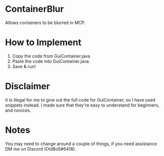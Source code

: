 # ContainerBlur
Allows containers to be blurred in MCP.
# How to Implement
1. Copy the code from GuiContainer.java
2. Paste the code into GuiContainer.java
3. Save & run!
# Disclaimer
It is illegal for me to give out the full code for GuiContainer, so I have used snippets instead. I made sure
that they're easy to understand for beginners, and novices.
# Notes
You may need to change around a couple of things, if you need assistance DM me on Discord (OldBo5#6418).
